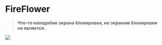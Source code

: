 # FireFlower
> **Что-то наподобие экрана блокировки, но экраном блокировки не является.**

![](https://i.ibb.co/Hq0FrmY/fireflower.png)
